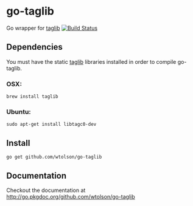 go-taglib
=========

Go wrapper for [taglib](http://taglib.github.com/)
[![Build Status](https://travis-ci.org/wtolson/go-taglib.png)](https://travis-ci.org//wtolson/go-taglib)

Dependencies
------------

You must have the static [taglib](http://taglib.github.com/) libraries installed
in order to compile go-taglib.

### OSX:

    brew install taglib

### Ubuntu:

    sudo apt-get install libtagc0-dev

Install
-------

    go get github.com/wtolson/go-taglib

Documentation
-------------

Checkout the documentation at http://go.pkgdoc.org/github.com/wtolson/go-taglib
